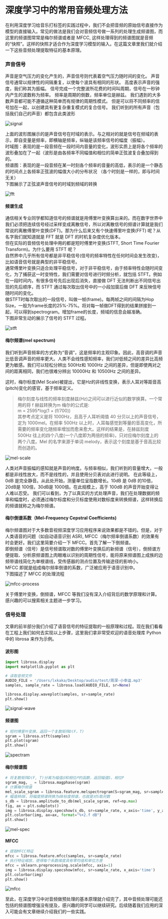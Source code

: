 # 深度学习中的常用音频处理方法

在利用深度学习给音乐打标签的实践过程中，我们不会把音频的原始信号直接作为模型的直接输入。常见的做法是我们会对音频信号做一系列的处理生成频谱图，而这里的频谱图常常是梅尔频谱或者是 MFCC, 这样处理得到的频谱图就是音频的“快照”。这样的快照才适合作为深度学习模型的输入。在这篇文章里我们就介绍一下这些音频处理提取特征的基本原理。

### 声音信号
声音是空气压力的变化产生的，声音信号则代表着空气压力随时间的变化。
声音信号通常以规律性的间隔重复，以使每个波具有相同的形状。 高度表示声音的强度，我们称其为振幅。
信号完成一个完整波所花费的时间叫周期，信号在一秒钟内产生的波数称为频率。 频率是周期的倒数，频率单位是赫兹。
我们遇到的大多数声音都可能不遵循这种简单而有规律的周期性模式。 但是可以将不同频率的信号加在一起，以创建具有更复杂重复模式的复合信号。 我们听到的所有声音（包括我们自己的声音）都包含此类波形

![signal](https://pics.lxkaka.wang/audio-signal.png)

上面的波形图展示的是声音信号在时域的表示。与之相对的就是信号在频域的表示，即自变量是频率，即横轴是频率，纵轴是该频率信号的幅度（振幅）。  
时域图：表现的是一段音频在一段时间内音量的变化，波形实质上是将各个频率的波形叠加在了一起（波形是由各频率不同幅值和相位的简单正弦波复合叠加得到的。   
频谱图：表现的是一段音频在某一时刻各个频率的音量的高低，表示的是一个静态的时间点上各频率正弦波的幅值大小的分布状况  （各个时刻是一样的，即与时间无关）  
下图展示了正弦波声音信号的时域到频域的转换  

![fft](https://pics.lxkaka.wang/audio-FFT.png)

#### 频谱生成
通信相关专业同学都知道信号的频谱就是用傅里叶变换算出来的。而在数字世界中我们必须把连续信号经过采样变成离散信号，所以对离散信号的频谱计算就是我们常说的离散傅里叶变换(DFT)。那为什么后来又有个快速傅里叶变换(FFT) 呢？从名字我们就知道就是 FFT 就是 DFT 的时机复杂度优化版本。  
但在实际的音频信号处理中用的都是短时傅里叶变换(STFT, Short Time Fourier Transform)。为什么要用 STFT 呢？  
自然界中几乎所有信号都是非平稳信号(信号的频率特性在任何时间会发生改变)，比如语音信号就是典型的非平稳信号。  
通常傅里叶变换只适合处理平稳信号，对于非平稳信号，由于频率特性会随时间变化，为了捕获这一时变特性，我们需要对信号进行时频分析，就包括 STFT。例如在一段时间内，有很多信号先后出现后消失，直接做 DFT 无法判断出不同信号出现的先后顺序，而 STFT 通过每次取出信号中的一小段加窗后做 DFT 来反映信号随时间的变化。  
做STFT时每次取出的一段信号，叫做一帧(frame)。每两帧之间的间隔为Hop Size，一般为frame长度的25%-75%。将对每一帧做DFT得到的结果拼接到一起，可以得到spectrogram。增加frame的长度，频域的信息会越准确。   
下图非常生动的展示了信号的 STFT 过程。  

![stft](https://pics.lxkaka.wang/Short-time-Fourier-transform-STFT-overview.png)

#### 梅尔频谱(mel spectrum)
我们听到声音频率的方式称为“音调”，这是频率的主观印象。因此，高音调的声音比低音调声音的频率更大。人类不会线性感知频率，我们对低频之间的差异比高频更为敏感。我们可以轻松分辨出 500Hz和 1000Hz 之间的差异，但是即使两对之间的距离相同，我们也很难分辨出 10000Hz 和 10500Hz 之间的差异。 

这时，梅尔标度(Mel Scale)被提出，它是Hz的非线性变换，表示人耳对等距音高(pitch)变化的感官，基于频率定义。
>梅尔刻度与线性的频率刻度赫兹(Hz)之间可以进行近似的数学换算。一个常用的将 f 赫兹转换为m 梅尔的公式是:  
m = 2595*log(1 + (f/700))  
其参考点定义是将 1000Hz，且高于人耳听阈值 40 分贝以上的声音信号，定为 1000mel。在频率 500Hz 以上时，人耳每感觉到等量的音高变化，所需要的频率变化随频率增加而愈来愈大。这样的结果是，在赫兹刻度 500Hz 往上的四个八度(一个八度即为两倍的频率)，只对应梅尔刻度上的两个八度。Mel 的名字来源于单词 melody，表示这个刻度是基于音高比较而创造的。 

![mel-scale](https://pics.lxkaka.wang/mel-scale.png)

人类对声音振幅的感知就是声音的响度。与频率相似，我们听到的音量增大，一般都是非线性放大，而不是线性的，并且使用分贝表对此进行说明。
在此等级上，0dB 是完全静音。从此处开始，测量单位呈指数增长。10dB 是 0dB 的10倍，20dB是 100倍，30dB是 1000倍。在此规模上，高于 100dB 的声音开始变得让人难以忍受。 
我们可以看到，为了以真实的方式处理声音，我们在处理数据的频率和幅度时，必须通过梅尔标度和分贝标度使用对数标度来转换频谱，这样转换后的频谱就称之为梅尔频谱。  

#### 梅尔倒谱系数（Mel-Frequency Cepstral Coefficients)
梅尔频谱图对于大多数音视频深度学习应用程序来说效果都是不错的。但是，对于人类语音的问题（如自动语音识别 ASR), MFCC（梅尔频率倒谱系数）的效果有时会更好。我们这里简要介绍一下 MFCC。首先了解一下倒频谱。     
即倒频谱（信号）是信号频谱取对数的傅里叶变换后的新频谱（信号），倒频谱方便提取、分析原频谱图上肉眼难以识别的周期性信号，能将原来频谱图上成族的边频带谱线简化为单根谱线，受传感器的测点位置及传输途径的影响小。  
MFCC 即就是组成梅尔频率倒谱的系数，广泛被应用于语音识别中。  
下图描述了 MFCC 的处理流程  

![mfcc-process](https://pics.lxkaka.wang/mfcc-flow.png)
  
关于傅里叶变换，倒频谱，MFCC 等我们没有深入介绍背后的数学原理和计算。感兴趣的可以搜索相关主题进一步学习。


### 信号处理
文章的前半部分我们介绍了语音信号的特征提取的一般原理和过程。现在我们看看在工程上我们如何去实现以上步骤，这里我们拿非常受欢迎的语音处理库 Python 中的 librosa 来作为示例。  

#### 波形图
```python
import librosa.display
import matplotlib.pyplot as plt

# 读取音频文件
AUDIO_FILE = '/Users/lxkaka/Desktop/audio/test/周深-小幸运.mp3'
samples, sample_rate = librosa.load(AUDIO_FILE, sr=None)

librosa.display.waveplot(samples, sr=sample_rate)
plt.show()
```
![signal-wave](https://pics.lxkaka.wang/audio-wave.png)

#### 频谱图
```python
# 短时傅里叶变换，返回一个复数矩阵D(F，T)
sgram = librosa.stft(samples)
plt.plot(sgram)
plt.show()
```
![spectram](https://pics.lxkaka.wang/audio-spectrum.png)

#### 梅尔频谱图
```python
# 将复数矩阵D(F, T)分离为幅值𝑆和相位𝑃的函数，返回幅值S，相位P
sgram_mag, _ = librosa.magphase(sgram)
# 计算梅尔频谱
mel_scale_sgram = librosa.feature.melspectrogram(S=sgram_mag, sr=sample_rate)
# 幅值转dB，将幅度频谱转换为dB标度频谱。也就是对S取对数
s_db = librosa.amplitude_to_db(mel_scale_sgram, ref=np.max)
fig, ax = plt.subplots()
img = librosa.display.specshow(s_db, sr=sample_rate, x_axis='time', y_axis='mel')
plt.colorbar(img, ax=ax, format="%+2.f dB")
plt.show()
```
![mel-spec](https://pics.lxkaka.wang/audio-melspec.png)

#### MFCC
```python
# 提取MFCC特征
mfcc = librosa.feature.mfcc(samples, sr=sample_rate)
# 执行特征缩放，使得每个系数维度具有零均值和单位方差
mfcc = sklearn.preprocessing.scale(mfcc, axis=1)
img = librosa.display.specshow(mfcc, sr=sample_rate, x_axis='time')
plt.colorbar(img)
plt.show()
```
![mfcc](https://pics.lxkaka.wang/mfcc.png)

至此，在深度学习中对音频做预处理的基本原理就介绍完了，其中音频处理可能还包括的频谱图增强没有提及，感兴趣的同学可以继续研究。后续随着我们应用的深入可能会有文章继续介绍我们的一些实践。
